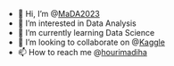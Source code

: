 - 👋 Hi, I’m @[MaDA2023](https://github.com/MaDA2023)
- 👀 I’m interested in Data Analysis
- 🌱 I’m currently learning Data Science
- 💞️ I’m looking to collaborate on @[Kaggle](https://www.kaggle.com/fundal)
- 📫 How to reach me @[hourimadiha](https://twitter.com/hourimadiha)

<!---
MaDA2023/MaDA2023 is a ✨ special ✨ repository because its `README.md` (this file) appears on your GitHub profile.
You can click the Preview link to take a look at your changes.
--->
